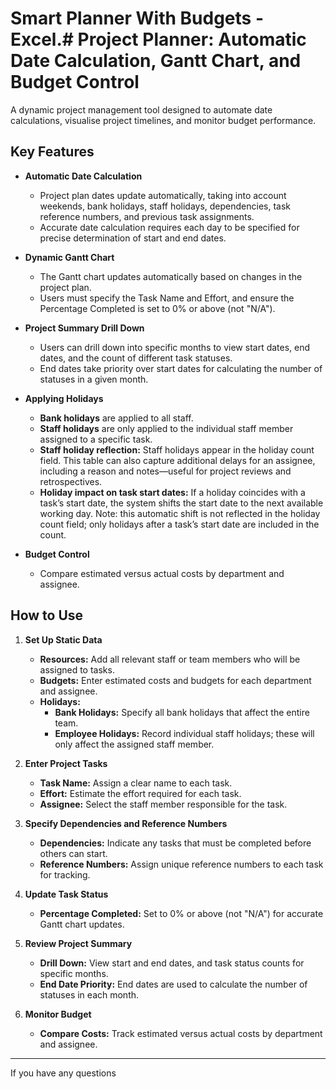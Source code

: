 # Smart Planner With Budgets - Excel.# Project Planner: Automatic Date Calculation, Gantt Chart, and Budget Control

A dynamic project management tool designed to automate date calculations, visualise project timelines, and monitor budget performance.

## Key Features

- **Automatic Date Calculation**
  - Project plan dates update automatically, taking into account weekends, bank holidays, staff holidays, dependencies, task reference numbers, and previous task assignments.
  - Accurate date calculation requires each day to be specified for precise determination of start and end dates.

- **Dynamic Gantt Chart**
  - The Gantt chart updates automatically based on changes in the project plan.
  - Users must specify the Task Name and Effort, and ensure the Percentage Completed is set to 0% or above (not "N/A").

- **Project Summary Drill Down**
  - Users can drill down into specific months to view start dates, end dates, and the count of different task statuses.
  - End dates take priority over start dates for calculating the number of statuses in a given month.

- **Applying Holidays**
  - **Bank holidays** are applied to all staff.
  - **Staff holidays** are only applied to the individual staff member assigned to a specific task.
  - **Staff holiday reflection:** Staff holidays appear in the holiday count field. This table can also capture additional delays for an assignee, including a reason and notes—useful for project reviews and retrospectives.
  - **Holiday impact on task start dates:** If a holiday coincides with a task’s start date, the system shifts the start date to the next available working day. Note: this automatic shift is not reflected in the holiday count field; only holidays after a task’s start date are included in the count.

- **Budget Control**
  - Compare estimated versus actual costs by department and assignee.

## How to Use

1. **Set Up Static Data**
   - **Resources:** Add all relevant staff or team members who will be assigned to tasks.
   - **Budgets:** Enter estimated costs and budgets for each department and assignee.
   - **Holidays:**  
     - **Bank Holidays:** Specify all bank holidays that affect the entire team.
     - **Employee Holidays:** Record individual staff holidays; these will only affect the assigned staff member.

2. **Enter Project Tasks**
   - **Task Name:** Assign a clear name to each task.
   - **Effort:** Estimate the effort required for each task.
   - **Assignee:** Select the staff member responsible for the task.

3. **Specify Dependencies and Reference Numbers**
   - **Dependencies:** Indicate any tasks that must be completed before others can start.
   - **Reference Numbers:** Assign unique reference numbers to each task for tracking.

4. **Update Task Status**
   - **Percentage Completed:** Set to 0% or above (not "N/A") for accurate Gantt chart updates.

5. **Review Project Summary**
   - **Drill Down:** View start and end dates, and task status counts for specific months.
   - **End Date Priority:** End dates are used to calculate the number of statuses in each month.

6. **Monitor Budget**
   - **Compare Costs:** Track estimated versus actual costs by department and assignee.

---

If you have any questions

